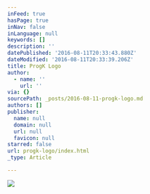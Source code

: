 ```yaml
---
inFeed: true
hasPage: true
inNav: false
inLanguage: null
keywords: []
description: ''
datePublished: '2016-08-11T20:33:43.880Z'
dateModified: '2016-08-11T20:33:39.206Z'
title: ProgK Logo
author:
  - name: ''
    url: ''
via: {}
sourcePath: _posts/2016-08-11-progk-logo.md
authors: []
publisher:
  name: null
  domain: null
  url: null
  favicon: null
starred: false
url: progk-logo/index.html
_type: Article

---
```

![](https://the-grid-user-content.s3-us-west-2.amazonaws.com/186c5294-8770-4072-8c35-56a2fac17f08.png)